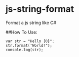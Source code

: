 js-string-format
================

Format a js string like C#

##How To Use:
```
var str = "Hello {0}";
str.format('World!");
console.log(str);
```

